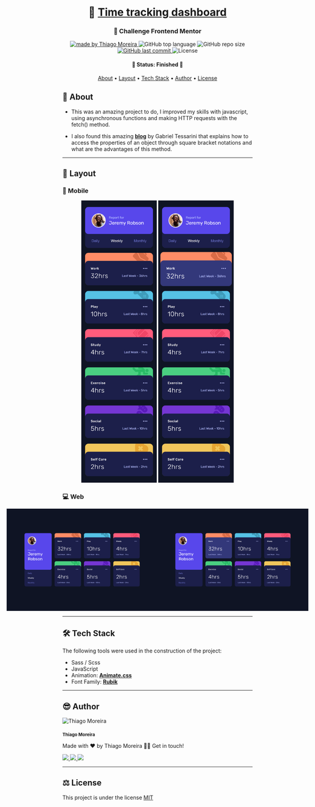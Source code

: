 <h1 align="center">
  🌠  <a href="#">Time tracking dashboard</a>
</h1>

<h3 align="center"> 
  👀 Challenge Frontend Mentor
</h3>

<p align="center">

  <a href="https://github.com/othiagomoreira">
    <img alt="made by Thiago Moreira" src="https://img.shields.io/badge/made%20by-othiagomoreira-%237319C1">
  </a>

  <img alt="GitHub top language" src="https://img.shields.io/github/languages/top/othiagomoreira/time-tracking-dashboard?color=%2300FFFF">

  <img alt="GitHub repo size" src="https://img.shields.io/github/repo-size/othiagomoreira/time-tracking-dashboard?style=plastic">

  <a href="https://github.com/othiagomoreira/time-tracking-dashboard/commits/main">
    <img alt="GitHub last commit" src="https://img.shields.io/github/last-commit/othiagomoreira/time-tracking-dashboard">
  </a>
    
  <img alt="License" src="https://img.shields.io/badge/license-MIT-brightgreen">
</p>

<h4 align="center"> 
	🚧 Status: Finished 🚀
</h4>

<p align="center">
 <a href="#-about">About</a> •
 <a href="#-layout">Layout</a> • 
 <a href="#-tech-stack">Tech Stack</a> • 
 <a href="#-author">Author</a> • 
 <a href="#-license">License</a>
</p>


## 📃 About

-   This was an amazing project to do, I improved my skills with javascript, using asynchronous functions and making HTTP requests with the fetch() method.

-   I also found this amazing **[blog](https://imasters.com.br/desenvolvimento/o-poder-dos-colchetes-no-javascript)** by Gabriel Tessarini that explains how to access the properties of an object through square bracket notations and what are the advantages of this method.

---

## 🎨 Layout

### 📱 Mobile

<p align="center">
  <img alt="Screenshot mobile" title="#time-tracking-dashboard" src="assets/mobile.png" width="200px">

  <img alt="Screenshot mobile active" title="#time-tracking-dashboard" src="assets/mobile-active.png" width="200px">
</p>

### 💻 Web

<p align="center" style="display: flex; align-items: flex-start; justify-content: center;">
  <img alt="Screenshot desktop" title="#time-tracking-dashboard" src="assets/desktop.png" width="400px">

  <img alt="Screenshot desktop active" title="#time-tracking-dashboard" src="assets/desktop-active.png" width="400px">
</p>

---

## 🛠 Tech Stack

The following tools were used in the construction of the project:

-   Sass / Scss
-   JavaScript
-   Animation:  **[Animate.css](https://animate.style/)**
-   Font Family:  **[Rubik](https://fonts.google.com/specimen/Rubik)**
---

## 😎 Author

<img style="display: inline_block" src="https://avatars.githubusercontent.com/u/87547316?v=4" width="120px;" alt="Thiago Moreira" />

<sub><b>Thiago Moreira</b></sub>

Made with ❤️ by Thiago Moreira 👋🏽 Get in touch!

<a href="https://www.linkedin.com/in/thiago-moreira-1828821bb/" target="_blank">
    <img src="https://img.shields.io/badge/-LinkedIn-%230077B5?style=for-the-badge&logo=linkedin&logoColor=white" target="_blank">
</a>
<a href="https://www.instagram.com/othiagomoreiraa/" target="_blank">
    <img src="https://img.shields.io/badge/-Instagram-%23E4405F?style=for-the-badge&logo=instagram&logoColor=white" target="_blank">
</a>
<a href="mailto:contatothiagomoreira@outlook.com">
    <img src="https://img.shields.io/badge/-Gmail-%23333?style=for-the-badge&logo=gmail&logoColor=white" target="_blank">
</a>

---

## ⚖ License

This project is under the license [MIT](./LICENSE)
